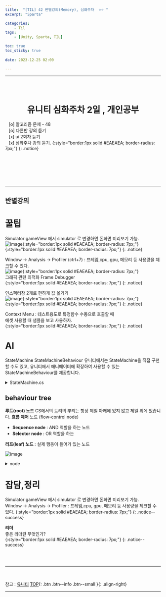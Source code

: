 ```yaml
---
title:  "[TIL] 42 반별강의(Memory), 심화주차  ⭐⭐ "
excerpt: "Sparta"

categories:
    - Til
tags:
    - [Unity, Sparta, TIL]

toc: true
toc_sticky: true
 
date: 2023-12-25 02:00

---
```

- - -



<BR><BR>


<center><H1>  유니티 심화주차 2일 , 개인공부 </H1></center>

&nbsp;&nbsp; [o] 알고리즘 문제  - 48   
&nbsp;&nbsp; [o] 다른반 강의 듣기  
&nbsp;&nbsp; [x] ui 2회차 듣기      
&nbsp;&nbsp; [x] 심화주차 강의 듣기.
{:style="border:1px solid #EAEAEA; border-radius: 7px;"}
{: .notice}  

<br><br><br><br><br>
- - - 

<h2> 반별강의 </h2>

# 꿀팁
Simulator gameView 에서 simulator 로 변경하면 폰화면 미리보기 가능.  
![image](https://github.com/levell1/levell1.github.io/assets/96651722/c7e5165a-ab9a-44a8-999a-126468b80cc0){:style="border:1px solid #EAEAEA; border-radius: 7px;"}  
{:style="border:1px solid #EAEAEA; border-radius: 7px;"}
{: .notice}  

Window -> Analysis -> Profiler (ctrl+7) : 프레임,cpu, gpu, 메모리 등 사용량을 체크할 수 있다.  
![image](https://github.com/levell1/levell1.github.io/assets/96651722/4847a5a5-671b-4f6a-987e-062faa562e9e){:style="border:1px solid #EAEAEA; border-radius: 7px;"}  
그래픽 관련 최적화 Frame Debugger  
{:style="border:1px solid #EAEAEA; border-radius: 7px;"}
{: .notice}  

인스펙터창 2개로 편하게 값 옮기기  
![image](https://github.com/levell1/levell1.github.io/assets/96651722/c8c69f9e-6914-408b-9e1e-70d44834cef1){:style="border:1px solid #EAEAEA; border-radius: 7px;"}  
{:style="border:1px solid #EAEAEA; border-radius: 7px;"}
{: .notice}  

Context Menu : 테스트용도로 특정함수 수동으로 호출할 때  
에셋 사용할 때 샘플을 보고 사용하자.  
{:style="border:1px solid #EAEAEA; border-radius: 7px;"}
{: .notice}  

# AI
StateMachine StateMachineBehaviour
유니티에서는 StateMachine을 직접 구현할 수도 있고, 유니티에서 애니메이터에 확장하여 사용할 수 있는 StateMachineBehaviour를 제공합니다.  

<details>
<summary>StateMachine.cs</summary>

<div class="notice--primary" markdown="1"> 

```c#
using UnityEngine;

public class AttackBehaviour : StateMachineBehaviour
{
	public GameObject particle;
	public float radius;
	public float power;
	
	protected GameObject clone;
	
	override public void OnStateEnter(Animator animator, AnimatorStateInfo stateInfo, int layerIndex)
	{
		clone = Instantiate(particle, animator.rootPosition, Quaternion.identity) as GameObject;
		Rigidbody rb = clone.GetComponent<Rigidbody>();
		rb.AddExplosionForce(power, animator.rootPosition, radius, 3.0f);
	}
	override public void OnStateExit(Animator animator, AnimatorStateInfo stateInfo, int layerIndex)
	{
		Destroy(clone);
	}
	override public void OnStateUpdate(Animator animator, AnimatorStateInfo stateInfo, int layerIndex)
	{
		Debug.Log("On Attack Update ");
	}
	override public void OnStateMove(Animator animator, AnimatorStateInfo stateInfo, int layerIndex)
	{
		Debug.Log("On Attack Move ");
	}
	override public void OnStateIK(Animator animator, AnimatorStateInfo stateInfo, int layerIndex)
	{
		Debug.Log("On Attack IK ");
	}
}
```

</div>
</details>

## behaviour tree

**루트(root) 노드** CS에서의 트리의 뿌리는 항상 제일 아래에 있지 않고 제일 위에 있습니다.
**흐름 제어** 노드 (flow-control node)
- **Sequence node** : AND 역할을 하는 노드
- **Selector node** : OR 역할을 하는 

**리프(leaf) 노드** : 실제 행동이 들어가 있는 노드

![image](https://github.com/levell1/levell1.github.io/assets/96651722/361936dd-c77a-4ab0-b15e-351a606e36d0)

<details>
<summary>node</summary>

<div class="notice--primary" markdown="1"> 

```c#
public enum NodeState
{
    Running,
    Failure,
    Success
}

public abstract class Node
{
    protected NodeState state;
    public Node parentNode;
    protected List<Node> childrenNode = new List<Node>();

    public Node()
    {
        parentNode = null;
    }

    public Node(List<Node> children)
    {
        foreach(var child in children)
        {
            AttatchChild(child);
        }
    }

    public void AttatchChild(Node child)
    {
        childrenNode.Add(child);
        child.parentNode = this;
    }

    public abstract NodeState Evaluate();
}

public class SequenceNode : Node
{
    public SequenceNode() : base() {}

    public SequenceNode(List<Node> children) : base(children) {}

    public override NodeState Evaluate()
    {
        bool bNowRunning = false;
        foreach (Node node in childrenNode)
        {
            switch (node.Evaluate())
            {
                case NodeState.Failure:
                    return state = NodeState.Failure;
                case NodeState.Success:
                    continue;
                case NodeState.Running:
                    bNowRunning = true;
                    continue;
                default:
                    continue;
            }
        }

        return state = bNowRunning ? NodeState.Running : NodeState.Success;
    }
}

public class SelectorNode : Node
{
    public SelectorNode() : base(){}

    public SelectorNode(List<Node> children) : base(children){}

    public override NodeState Evaluate()
    {
        foreach(Node node in childrenNode)
        {
            switch(node.Evaluate())
            {
                case NodeState.Failure:
                    continue;
                case NodeState.Success:
                    return state = NodeState.Success;
                case NodeState.Running:
                    return state = NodeState.Running;
                default:
                    continue;
            }
        }

        return state = NodeState.Failure;
    }
}

```

</div>
</details>



# 잡담,정리
Simulator gameView 에서 simulator 로 변경하면 폰화면 미리보기 가능.  
Window -> Analysis -> Profiler : 프레임,cpu, gpu, 메모리 등 사용량을 체크할 수 있다.
{:style="border:1px solid #EAEAEA; border-radius: 7px;"}
{: .notice--success}  

**리더**  
좋은 리더란 무엇인가?  
{:style="border:1px solid #EAEAEA; border-radius: 7px;"}
{: .notice--success}  

<br><br>
- - -

<br>

참고 : [유니티](https://docs.unity3d.com/kr/)
[TOP](#){: .btn .btn--info .btn--small }{: .align-right}
<br>
- - -
